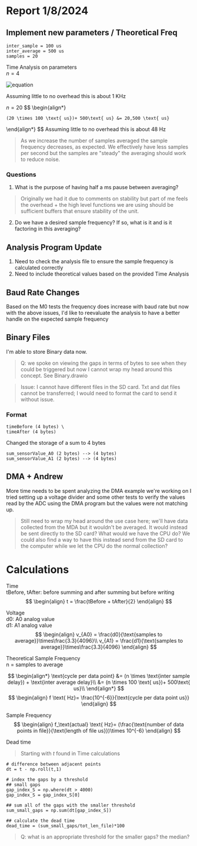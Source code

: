 # Report 1/8/2024

## Implement new parameters / Theoretical Freq
```
inter_sample = 100 us
inter_average = 500 us 
samples = 20 
```
Time Analysis on parameters\
$n = 4$

<!-- $$
\begin{align*}
    
    (n \times 100 \text{ us})+ 500\text{ us} &= \text{cycle per data point} \\
    (4 \times 100 \text{ us})+ 500\text{ us} &= 900 \text{ us}
\end{align*}
$$ -->
![equation](https://latex.codecogs.com/png.image?\dpi{110}\begin{align*}n\times&space;100\text{us}&plus;500\text{us}&=\text{cycle&space;per&space;data&space;point}\\4\times&space;100\text{us}&plus;500\text{us}&=900\text{us}\end{align*})

Assuming little to no overhead this is about $1\text{ KHz}$

$n = 20$
$$
\begin{align*}
    
    (20 \times 100 \text{ us})+ 500\text{ us} &= 20,500 \text{ us}
\end{align*}
$$
Assuming little to no overhead this is about $48\text{ Hz}$

> As we increase the number of samples averaged the sample frequency decreases, as expected. We effectively have less samples per second but the samples are "steady" the averaging should work to reduce noise.

### Questions 
1. What is the purpose of having half a ms pause between averaging? 
> Originally we had it due to comments on stability but part of me feels the overhead + the high level functions we are using should be sufficient buffers that ensure stability of the unit.

2. Do we have a desired sample frequency? If so, what is it and is it factoring in this averaging? 

## Analysis Program Update

1. Need to check the analysis file to ensure the sample frequency is calculated correctly 
2. Need to include theoretical values based on the provided Time Analysis 

## Baud Rate Changes 

Based on the M0 tests the frequency does increase with baud rate but now with the above issues, I'd like to reevaluate the analysis to have a better handle on the expected sample frequency 

## Binary Files 
I'm able to store Binary data now. 

> Q: we spoke on viewing the gaps in terms of bytes to see when they could be triggered but now I cannot wrap my head around this concept. See Binary.drawio

> Issue: I cannot have different files in the SD card. Txt and dat files cannot be transferred; I would need to format the card to send it without issue. 

### Format 
```
timeBefore (4 bytes) \
timeAfter (4 bytes) 
```
Changed the storage of a sum to 4 bytes 
```
sum_sensorValue_A0 (2 bytes) --> (4 bytes)
sum_sensorValue_A1 (2 bytes) --> (4 bytes)
```

## DMA + Andrew 

More time needs to be spent analyzing the DMA example we're working on 
I tried setting up a voltage divider and some other tests to verify the values read by the ADC using the DMA program but the values were not matching up. 

> Still need to wrap my head around the use case here; we'll have data collected from the MDA but it wouldn't be averaged. It would instead be sent directly to the SD card? What would we have the CPU do? We could also find a way to have this instead send from the SD card to the computer while we let the CPU do the normal collection? 

# Calculations 
Time\
tBefore, tAfter: before summing and after summing but before writing
$$
\begin{align}
    t = \frac{tBefore + tAfter}{2}
\end{align}
$$

Voltage \
d0: A0 analog value \
d1: A1 analog value
$$
\begin{align}
    v_{A0} = \frac{d0}{\text{samples to average}}\times\frac{3.3}{4096}\\
    v_{A1} = \frac{d1}{\text{samples to average}}\times\frac{3.3}{4096}
\end{align}
$$

Theoretical Sample Frequency \
n = samples to average 

$$
\begin{align*}
    \text{cycle per data point} &= (n \times \text{inter sample delay}) + \text{inter average delay}\\
    &= (n \times 100 \text{ us})+ 500\text{ us}\\
\end{align*}
$$
$$
\begin{align}
    f \text{ Hz}= \frac{10^{-6}}{\text{cycle per data point us}}
\end{align}
$$

Sample Frequency 
$$
\begin{align}
    f_\text{actual} \text{ Hz}= (\frac{\text{number of data points in file}}{\text{length of file us}})\times 10^{-6}
\end{align}
$$

Dead time 
>Starting with $t$ found in Time calculations 

```
# difference between adjacent points 
dt = t - np.roll(t,1) 

# index the gaps by a threshold 
## small gaps
gap_index_S = np.where(dt > 4000)
gap_index_S = gap_index_S[0]

## sum all of the gaps with the smaller threshold 
sum_small_gaps = np.sum(dt[gap_index_S])

## calculate the dead time
dead_time = (sum_small_gaps/tot_len_file)*100
```

> Q: what is an appropriate threshold for the smaller gaps? the median? 